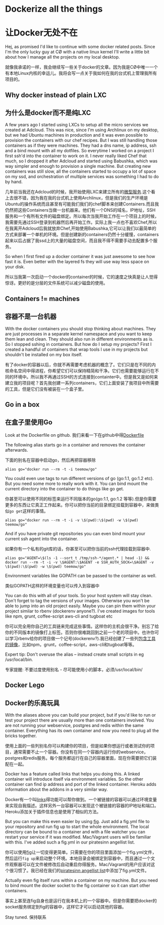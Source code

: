 # Dockerize all the things
# 让Docker无处不在

Hej, as promised I'd like to continue with some docker related posts. Since I'm the only lucky guy at CØ with a native linux kernel I'll write a little bit about how I manage all the projects on my local desktop.

就像我承诺的一样，我会继续写一些关于docker的文章。因为我是CØ中唯一一个有本地Linux内核的幸运儿。我将会写一点关于我如何在我的台式机上管理我所有项目的。

## Why docker instead of plain LXC
## 为什么是docker而不是纯LXC

A few years ago I started using LXCs to setup all the micro services we created at Adcloud. This was nice, since I'm using Archlinux on my desktop, but we had Ubuntu machines in production and it was even possible to provision the containers with our chef recipes. But I was still handling those containers as if they were machines. They had a dns name, ip address, ssh and a bind mount with all my dotfiles. So everytime I worked on a project I first ssh'd into the container to work on it. I never really liked Chef that much, so I dropped it after Adcloud and started using Babushka, which was way simpler and enough to provision a single machine. But creating new containers was still slow, all the containers started to occupy a lot of space on my ssd, and orchestration of multiple services was something I had to do by hand.

几年前当我还在Adcloud的时候，我开始使用LXC来建立所有的[微型服务](http://yobriefca.se/blog/2013/04/29/micro-service-architecture/).这个看上去很不错，因为我在我的台式机上使用Archlinux，但是我们的生产环境是Ubuntu的操作系统而且甚至有可能我们我们的chef脚本来创建Containers.而且我仍然把这些Containers当做一台机器来。他们有一个DNS的域名，IP地址，SSH服务和一个有所有文件的磁盘绑定。所以每次当我开始工作在一个项目上的时候，我需要先通过SSH登录到机器然后再开始工作。实际上我一点也不喜欢Chef,所以在我离开Adcloud后我就放弃Chef,开始使用Babushka,它可以让我们以最简单的方式来部署一个单机的环境。但是创建新的containers仍然十分缓慢，containers起来以后占据了我ssd上的大量的磁盘空间，而且我不得不需要手动去配置多个服务。

So when I first fired up a docker container it was just awesome to see how fast it is. Even better with the layered fs they will use way less space on your disk.

所以当我第一次启动一个docker的container的时候，它的速度之快真是让人觉得惊讶。更好的是分层的文件系统可以减少磁盘的使用。

## Containers != machines
## 容器不是一台机器

With the docker containers you should stop thinking about machines. They are just processes in a separate kernel namespace and you want to keep them lean and clean. They should also run in different environments as is. So I stopped sshing in containers. But how do I setup my projects? First I created a handful of containers that wrap tools I use in my projects but shouldn't be installed on my box itself.

有了docker的容器以后，你就不再需要考虑机器的概念了。它们只是在不同的内核命名空间中得进程，你希望它们可以保持精简和干净。它们也需要能够运行在不同的环境中。所以我不再通过SSH的方式连接到containter中。但是我又是如何来建立我的项目呢？首先我创建一系列containers，它们上面安装了我项目中所需要的工具，但是它们没有被装在一个盒子里。

## Go in a box
## 在盒子里使用Go

Look at the Dockerfile on github.
我们来看一下在github中得[Dockerfile](https://github.com/teemow/docker-go/blob/master/Dockerfile)

The following alias starts go in a container and removes the container afterwards.

下面的别名在容器中启动go，然后再把容器移除

```
alias go="docker run --rm -t -i teemow/go"
```

You could even use tags to run different versions of go (go:1.1, go:1.2 etc). But you need some more to really work with it. You can bind mount the current directory into the container to do things like go get.

你甚至可以使用不同的标签来运行不同版本的go(go:1.1, go:1.2 等等).但是你需要更多的东西让它真正工作起来。你可以把你当前的目录绑定挂载到容器中，来做类似`go get`这样的事情。

```
alias go="docker run --rm -t -i -v \$(pwd):\$(pwd) -w \$(pwd) teemow/go"
```

And if you have private git repositories you can even bind mount your current ssh agent into the container.

如果你有一个私有的git库的话，你甚至可以把你当前的ssh代理挂载到容器中.

```
alias go="AGENT=\$(ls -1 --sort t /tmp/ssh-*/agent.* | head -1) && docker run --rm -t -i -v \$AGENT:\$AGENT -e SSH_AUTH_SOCK=\$AGENT -v \$(pwd):\$(pwd) -w \$(pwd) teemow/go"
```

Environment variables like GOPATH can be passed to the container as well.

类似GOPATH这样的环境变量也可以传入到容器中

You can do this with all of your tools. So your host system will stay clean. Don't forget to tag the versions of your images. Otherwise you won't be able to jump into an old project easily. Maybe you can pin them within your project similar to rbenv (dockerenv anyone?). I've created images for tools like npm, grunt, coffee-script aws-cli and tugboat etc

你可以完全用你自己的工具链来完成这些事情。这样你的主机会很干净。别忘了给你的不同版本的镜像打上标签。否则你很难跳回到之前一个老的项目中。也许你可以学习rbenv给你的项目做一个记号(dockerenv?).我已经创建了一些列[包含工具的镜像](https://github.com/search?q=%40teemow+docker)，比如npm，grunt，coffee-script，aws-cli和tugboat等等。

Expert tip: Don't overuse the alias – instead create small scripts in eg /usr/local/bin.

专家提醒: 不要过度使用别名 - 尽可能使用小的脚本，必须/usr/local/bin/

## Docker Lego
## Docker的乐高玩具

With the aliases above you can build your project, but if you'd like to run or test your project there are usually more than one containers involved. You are not running your webservice, postgres and redis within the same container. Everything has its own container and now you need to plug all the bricks together.

使用上面的一些列别名你可以构建你的项目，但是如果你想运行或者测试你的项目，通常需要不止一个容器。你没有在同一个容器内运行你的webservice，postgres和redis服务。每个服务都运行在自己的容器里面，现在你需要把它们装配在一起。

Docker has a feature called links that helps you doing this. A linked container will introduce itself via environment variables. So the other container can find ip address and port of the linked container. Heroku adds information about the addons in a very similar way. 

Docker有一个叫[links](http://docs.docker.io/en/latest/use/working_with_links_names/)得功能可以帮你做到。一个被链接的容器可以通过环境变量来实现自我描述。这样另外一台容器可以发现这个被链接的容器的IP地址和端口。Heroku添加关于插件信息也是使用了相似的方法。



But you can make this even easier by using [fig](http://orchardup.github.io/fig/). Just add a fig.yml file to your repository and run fig up to start the whole environment. The local directory can be bound to a container and with a file watcher you can restart your service if it was modified. Mac/Vagrant users will be familiar with this. I've added such a fig.yml in our piratesinn angellist list.

你可以使用[fig](http://orchardup.github.io/fig/)让一切变得更简单。只需要在你的项目里面添加一个fig.yml文件，然后运行`fig up`来启动整个环境。本地目录会被绑定到容器中，而且通过一个文件观察器可以在文件被修改后自动重启你得服务。Mac/Vagrant的用户应该对这个很习惯了。我已经在我们的[piratesinn angellist list](https://github.com/catalyst-zero/thepiratesinn-startups-api/blob/master/fig.yml)中添加了fig.yml文件。

Actually even fig itself runs within a container on my machine. But you need to bind mount the docker socket to the fig container so it can start other containers.

事实上甚至连fig自身也是运行在我本机上的一个容器中。但是你需要把docker的socket服务绑定到fig的容器中，这样它才可以启动其他的容器。

Stay tuned.
保持联系
